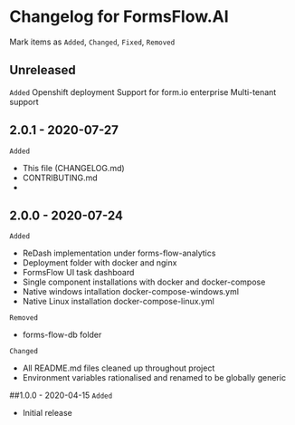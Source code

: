 # Changelog for FormsFlow.AI
Mark  items as `Added`, `Changed`, `Fixed`, `Removed`
## Unreleased
`Added`
Openshift deployment
Support for form.io enterprise
Multi-tenant support


## 2.0.1 - 2020-07-27
`Added`
* This file (CHANGELOG.md)
* CONTRIBUTING.md
* 
## 2.0.0 - 2020-07-24
`Added`
* ReDash implementation under forms-flow-analytics
* Deployment folder with docker and nginx
* FormsFlow UI task dashboard
* Single component installations with docker and docker-compose
* Native windows intallation docker-compose-windows.yml  
* Native Linux installation docker-compose-linux.yml

`Removed`
* forms-flow-db folder

`Changed`
* All README.md files cleaned up throughout project
* Environment variables rationalised and renamed to be globally generic

##1.0.0 - 2020-04-15
`Added`
* Initial release







